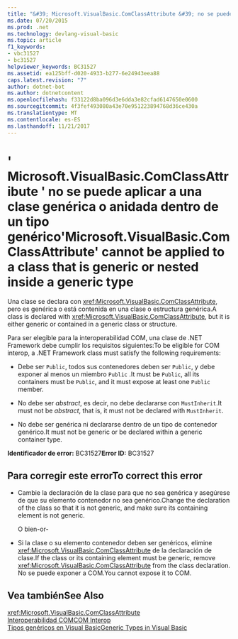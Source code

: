 ```yaml
---
title: "&#39; Microsoft.VisualBasic.ComClassAttribute &#39; no se puede aplicar a una clase genérica o anidada dentro de un tipo genérico"
ms.date: 07/20/2015
ms.prod: .net
ms.technology: devlang-visual-basic
ms.topic: article
f1_keywords:
- vbc31527
- bc31527
helpviewer_keywords: BC31527
ms.assetid: ea125bff-d020-4933-b277-6e24943eea88
caps.latest.revision: "7"
author: dotnet-bot
ms.author: dotnetcontent
ms.openlocfilehash: f33122d8ba096d3e6dda3e82cfad6147650e0600
ms.sourcegitcommit: 4f3fef493080a43e70e951223894768d36ce430a
ms.translationtype: MT
ms.contentlocale: es-ES
ms.lasthandoff: 11/21/2017
---
```

# <a name="39microsoftvisualbasiccomclassattribute39-cannot-be-applied-to-a-class-that-is-generic-or-nested-inside-a-generic-type"></a><span data-ttu-id="77d38-102">&#39; Microsoft.VisualBasic.ComClassAttribute &#39; no se puede aplicar a una clase genérica o anidada dentro de un tipo genérico</span><span class="sxs-lookup"><span data-stu-id="77d38-102">&#39;Microsoft.VisualBasic.ComClassAttribute&#39; cannot be applied to a class that is generic or nested inside a generic type</span></span>
<span data-ttu-id="77d38-103">Una clase se declara con <xref:Microsoft.VisualBasic.ComClassAttribute>, pero es genérica o está contenida en una clase o estructura genérica.</span><span class="sxs-lookup"><span data-stu-id="77d38-103">A class is declared with <xref:Microsoft.VisualBasic.ComClassAttribute>, but it is either generic or contained in a generic class or structure.</span></span>  
  
 <span data-ttu-id="77d38-104">Para ser elegible para la interoperabilidad COM, una clase de .NET Framework debe cumplir los requisitos siguientes:</span><span class="sxs-lookup"><span data-stu-id="77d38-104">To be eligible for COM interop, a .NET Framework class must satisfy the following requirements:</span></span>  
  
-   <span data-ttu-id="77d38-105">Debe ser `Public`, todos sus contenedores deben ser `Public`, y debe exponer al menos un miembro `Public` .</span><span class="sxs-lookup"><span data-stu-id="77d38-105">It must be `Public`, all its containers must be `Public`, and it must expose at least one `Public` member.</span></span>  
  
-   <span data-ttu-id="77d38-106">No debe ser *abstract*, es decir, no debe declararse con `MustInherit`.</span><span class="sxs-lookup"><span data-stu-id="77d38-106">It must not be *abstract*, that is, it must not be declared with `MustInherit`.</span></span>  
  
-   <span data-ttu-id="77d38-107">No debe ser genérica ni declararse dentro de un tipo de contenedor genérico.</span><span class="sxs-lookup"><span data-stu-id="77d38-107">It must not be generic or be declared within a generic container type.</span></span>  
  
 <span data-ttu-id="77d38-108">**Identificador de error:** BC31527</span><span class="sxs-lookup"><span data-stu-id="77d38-108">**Error ID:** BC31527</span></span>  
  
## <a name="to-correct-this-error"></a><span data-ttu-id="77d38-109">Para corregir este error</span><span class="sxs-lookup"><span data-stu-id="77d38-109">To correct this error</span></span>  
  
-   <span data-ttu-id="77d38-110">Cambie la declaración de la clase para que no sea genérica y asegúrese de que su elemento contenedor no sea genérico.</span><span class="sxs-lookup"><span data-stu-id="77d38-110">Change the declaration of the class so that it is not generic, and make sure its containing element is not generic.</span></span>  
  
     <span data-ttu-id="77d38-111">O bien</span><span class="sxs-lookup"><span data-stu-id="77d38-111">-or-</span></span>  
  
-   <span data-ttu-id="77d38-112">Si la clase o su elemento contenedor deben ser genéricos, elimine <xref:Microsoft.VisualBasic.ComClassAttribute> de la declaración de clase.</span><span class="sxs-lookup"><span data-stu-id="77d38-112">If the class or its containing element must be generic, remove <xref:Microsoft.VisualBasic.ComClassAttribute> from the class declaration.</span></span> <span data-ttu-id="77d38-113">No se puede exponer a COM.</span><span class="sxs-lookup"><span data-stu-id="77d38-113">You cannot expose it to COM.</span></span>  
  
## <a name="see-also"></a><span data-ttu-id="77d38-114">Vea también</span><span class="sxs-lookup"><span data-stu-id="77d38-114">See Also</span></span>  
 <xref:Microsoft.VisualBasic.ComClassAttribute>  
 [<span data-ttu-id="77d38-115">Interoperabilidad COM</span><span class="sxs-lookup"><span data-stu-id="77d38-115">COM Interop</span></span>](../../visual-basic/programming-guide/com-interop/index.md)  
 [<span data-ttu-id="77d38-116">Tipos genéricos en Visual Basic</span><span class="sxs-lookup"><span data-stu-id="77d38-116">Generic Types in Visual Basic</span></span>](../../visual-basic/programming-guide/language-features/data-types/generic-types.md)

